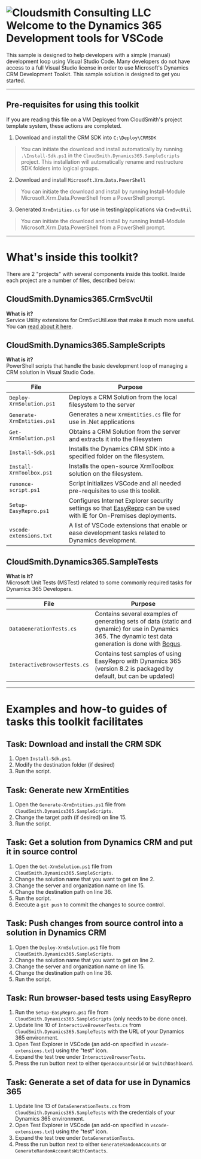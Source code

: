 # ![Cloudsmith Consulting LLC](https://cloudsmithstatics.azureedge.net/web/cloudsmith-notagline-450x103.png "Cloudsmith Consulting")<br> Welcome to the Dynamics 365 Development tools for VSCode
This sample is designed to help developers with a simple (manual) development loop using Visual Studio Code.  Many developers do not have access to a full Visual Studio license in order to use Microsoft's Dynamics CRM Development Toolkit.  This sample solution is designed to get you started.

---

## Pre-requisites for using this toolkit
If you are reading this file on a VM Deployed from CloudSmith's project template system, these actions are completed.

1. Download and install the CRM SDK into `C:\Deploy\CRMSDK`
  > You can initiate the download and install automatically by running `.\Install-Sdk.ps1` in the `CloudSmith.Dynamics365.SampleScripts` project.
  > This installation will automatically rename and restructure SDK folders into logical groups.

2. Download and install `Microsoft.Xrm.Data.PowerShell` 
  > You can initiate the download and install by running Install-Module Microsoft.Xrm.Data.PowerShell from a PowerShell prompt.

3. Generated `XrmEntities.cs` for use in testing/applications via `CrmSvcUtil`
  > You can initiate the download and install by running Install-Module Microsoft.Xrm.Data.PowerShell from a PowerShell prompt.

---

# What's inside this toolkit?
There are 2 "projects" with several components inside this toolkit.  Inside each project are a number of files, described below:

## CloudSmith.Dynamics365.CrmSvcUtil
**What is it?**  
Service Utility extensions for CrmSvcUtil.exe that make it much more useful.  You can [read about it here](CloudSmith.Dynamics365.CrmSvcUtil/ReadMe.md).

## CloudSmith.Dynamics365.SampleScripts
**What is it?**  
PowerShell scripts that handle the basic development loop of managing a CRM solution in Visual Studio Code.

| File                         | Purpose                                                              |
| ---------------------------- | -------------------------------------------------------------------- |
| `Deploy-XrmSolution.ps1` | Deploys a CRM Solution from the local filesystem to the server |
| `Generate-XrmEntities.ps1` | Generates a new `XrmEntities.cs` file for use in .Net applications |
| `Get-XrmSolution.ps1` | Obtains a CRM Solution from the server and extracts it into the filesystem |
| `Install-Sdk.ps1` | Installs the Dynamics CRM SDK into a specified folder on the filesystem. |
| `Install-XrmToolbox.ps1` | Installs the open-source XrmToolbox solution on the filesystem. |
| `runonce-script.ps1` | Script initializes VSCode and all needed pre-requisites to use this toolkit. |
| `Setup-EasyRepro.ps1` | Configures Internet Explorer security settings so that [EasyRepro](https://github.com/Microsoft/EasyRepro) can be used with IE for On-Premises deployments. |
| `vscode-extensions.txt` | A list of VSCode extensions that enable or ease development tasks related to Dynamics development. |

## CloudSmith.Dynamics365.SampleTests
**What is it?**  
Microsoft Unit Tests (MSTest) related to some commonly required tasks for Dynamics 365 Developers.

| File                         | Purpose                                                              |
| ---------------------------- | -------------------------------------------------------------------- |
| `DataGenerationTests.cs` | Contains several examples of generating sets of data (static and dynamic) for use in Dynamics 365.  The dynamic test data generation is done with [Bogus](https://github.com/bchavez/Bogus).
| `InteractiveBrowserTests.cs` | Contains test samples of using EasyRepro with Dynamics 365 (version 8.2 is packaged by default, but can be updated)

---

# Examples and how-to guides of tasks this toolkit facilitates

## Task: Download and install the CRM SDK
1. Open `Install-Sdk.ps1`.
2. Modify the destination folder (if desired)
3. Run the script.

## Task: Generate new XrmEntities
1. Open the `Generate-XrmEntities.ps1` file from `CloudSmith.Dynamics365.SampleScripts`.
2. Change the target path (if desired) on line 15.
3. Run the script.

## Task: Get a solution from Dynamics CRM and put it in source control
1. Open the `Get-XrmSolution.ps1` file from `CloudSmith.Dynamics365.SampleScripts`.
2. Change the solution name that you want to get on line 2.
3. Change the server and organization name on line 15.
4. Change the destination path on line 36.
5. Run the script.
6. Execute a `git push` to commit the changes to source control.

## Task: Push changes from source control into a solution in Dynamics CRM
1. Open the `Deploy-XrmSolution.ps1` file from `CloudSmith.Dynamics365.SampleScripts`.
2. Change the solution name that you want to get on line 2.
3. Change the server and organization name on line 15.
4. Change the destination path on line 36.
5. Run the script.

## Task: Run browser-based tests using EasyRepro
1. Run the `Setup-EasyRepro.ps1` file from `CloudSmith.Dynamics365.SampleScripts` (only needs to be done once).
2. Update line 10 of `InteractiveBrowserTests.cs` from `CloudSmith.Dynamics365.SampleTests` with the URL of your Dynamics 365 environment.
3. Open Test Explorer in VSCode (an add-on specified in `vscode-extensions.txt`) using the "test" icon.
4. Expand the test tree under `InteractiveBrowserTests`.
5. Press the run button next to either `OpenAccountsGrid` or `SwitchDashboard`.

## Task: Generate a set of data for use in Dynamics 365
1. Update line 13 of `DataGenerationTests.cs` from `CloudSmith.Dynamics365.SampleTests` with the credentials of your Dynamics 365 environment.
2. Open Test Explorer in VSCode (an add-on specified in `vscode-extensions.txt`) using the "test" icon.
3. Expand the test tree under `DataGenerationTests`.
4. Press the run button next to either `GenerateRandomAccounts` or `GenerateRandomAccountsWithContacts`.